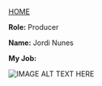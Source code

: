 [HOME](index.md)

**Role:** Producer

**Name:** Jordi Nunes

**My Job:**

![IMAGE ALT TEXT HERE](https://cdn.meme.am/cache/instances/folder960/31909960.jpg)
